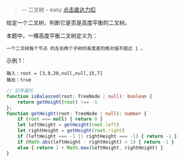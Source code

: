 > -- 二叉树 - easy
> [点击直达力扣](https://leetcode.cn/problems/balanced-binary-tree/submissions/386778408/)

给定一个二叉树，判断它是否是高度平衡的二叉树。

本题中，一棵高度平衡二叉树定义为：

    一个二叉树每个节点 的左右两个子树的高度差的绝对值不超过 1 。

示例 1：

    输入：root = [3,9,20,null,null,15,7]
    输出：true

```ts
// 后序遍历
function isBalanced(root: TreeNode | null): boolean {
    return getHeight(root) !== -1
};
function getHeight(root: TreeNode | null): number {
    if (root === null) { return 0 }
    let leftHeight = getHeight(root.left)
    let rightHeight = getHeight(root.right)
    if (leftHeight === -1 || rightHeight === -1) { return -1 }
    if (Math.abs(leftHeight - rightHeight) > 1) { return -1 }
    else { return 1 + Math.max(leftHeight, rightHeight) }
}
```